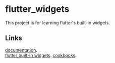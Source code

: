 # flutter_widgets

This project is for learning flutter's built-in widgets.  

## Links

[documentation](https://flutter.io/).  
[flutter built-in widgets](https://flutter.io/widgets/).
[cookbooks](https://flutter.io/cookbook/).



